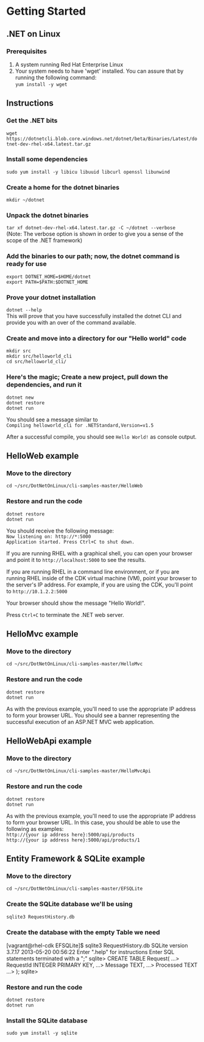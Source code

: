 
# Getting Started
## .NET on Linux

### Prerequisites

1. A system running Red Hat Enterprise Linux
1. Your system needs to have 'wget' installed. You can assure that by running the following command:  
`yum install -y wget`

## Instructions
### Get the .NET bits
`wget https://dotnetcli.blob.core.windows.net/dotnet/beta/Binaries/Latest/dotnet-dev-rhel-x64.latest.tar.gz`

### Install some dependencies
`sudo yum install -y libicu libuuid libcurl openssl libunwind`

### Create a home for the dotnet binaries
`mkdir ~/dotnet`

### Unpack the dotnet binaries
`tar xf dotnet-dev-rhel-x64.latest.tar.gz -C ~/dotnet --verbose`  
(Note: The verbose option is shown in order to give you a sense of the scope of the .NET framework)  

### Add the binaries to our path; now, the dotnet command is ready for use
`export DOTNET_HOME=$HOME/dotnet`  
`export PATH=$PATH:$DOTNET_HOME`

### Prove your dotnet installation  
`dotnet --help`  
This will prove that you have successfully installed the dotnet CLI and provide you with an over of the command available.  

### Create and move into a directory for our "Hello world" code
`mkdir src`  
`mkdir src/helloworld_cli`  
`cd src/helloworld_cli/`  

### Here's the magic; Create a new project, pull down the dependencies, and run it
`dotnet new`  
`dotnet restore`  
`dotnet run`  

You should see a message similar to  
```Compiling helloworld_cli for .NETStandard,Version=v1.5```

After a successful compile, you should see `Hello World!` as console output.

## HelloWeb example
### Move to the directory
`cd ~/src/DotNetOnLinux/cli-samples-master/HelloWeb`

### Restore and run the code
`dotnet restore`  
`dotnet run`  

You should receive the following message:  
`Now listening on: http://*:5000`  
`Application started. Press Ctrl+C to shut down.`  

If you are running RHEL with a graphical shell, you can open your browser and point it to `http://localhost:5000` to see the results.  

If you are running RHEL in a command line environment, or if you are running RHEL inside of the CDK virtual machine (VM), point your browser to the server's IP address. For example, if you are using the CDK, you'll point to `http://10.1.2.2:5000`  

Your browser should show the message "Hello World!".  

Press `Ctrl+C` to terminate the .NET web server.  

## HelloMvc example
### Move to the directory  
`cd ~/src/DotNetOnLinux/cli-samples-master/HelloMvc`  

### Restore and run the code  
`dotnet restore`  
`dotnet run`  

As with the previous example, you'll need to use the appropriate IP address to form your browser URL. You should see a banner representing the successful execution of an ASP.NET MVC web application.  

## HelloWebApi example  
### Move to the directory  
`cd ~/src/DotNetOnLinux/cli-samples-master/HelloMvcApi`  

### Restore and run the code  
`dotnet restore`  
`dotnet run`  

As with the previous example, you'll need to use the appropriate IP address to form your browser URL. In this case, you should be able to use the following as examples:  
`http://{your ip address here}:5000/api/products`   
`http://{your ip address here}:5000/api/products/1`  


## Entity Framework & SQLite example  
### Move to the directory   
`cd ~/src/DotNetOnLinux/cli-samples-master/EFSQLite`  

### Create the SQLite database we'll be using  
`sqlite3 RequestHistory.db`  

### Create the database with the empty Table we need  
[vagrant@rhel-cdk EFSQLite]$ sqlite3 RequestHistory.db
SQLite version 3.7.17 2013-05-20 00:56:22
Enter ".help" for instructions
Enter SQL statements terminated with a ";"
sqlite> CREATE TABLE Request(
   ...> RequestId INTEGER PRIMARY KEY,
   ...> Message TEXT,
   ...> Processed TEXT
   ...> );
sqlite>  

### Restore and run the code  
`dotnet restore`  
`dotnet run`  

### Install the SQLite database  
`sudo yum install -y sqlite`  
